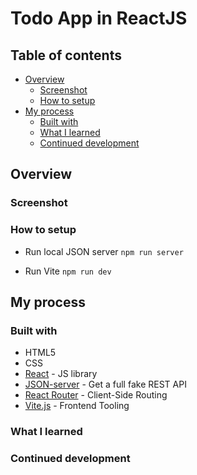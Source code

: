 # Todo App in ReactJS

## Table of contents

- [Overview](#overview)
  - [Screenshot](#screenshot)
  - [How to setup](#how-to-setup)
- [My process](#my-process)
  - [Built with](#built-with)
  - [What I learned](#what-i-learned)
  - [Continued development](#continued-development)


## Overview

### Screenshot

### How to setup

- Run local JSON server
 `npm run server`

- Run Vite
  `npm run dev`

## My process

### Built with

- HTML5
- CSS 
- [React](https://reactjs.org/) - JS library
- [JSON-server](https://github.com/typicode/json-server) - Get a full fake REST API
- [React Router](https://reactrouter.com) - Client-Side Routing
- [Vite.js](https://vitejs.dev) - Frontend Tooling


### What I learned


### Continued development


